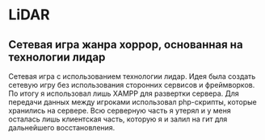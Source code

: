 LiDAR
===
Сетевая игра жанра хоррор, основанная на технологии лидар
---
Сетевая игра с использованием технологии лидар. Идея была создать сетевую игру без использования сторонних сервисов и фреймворков.
По итогу я использовал лишь XAMPP для развертки сервера. Для передачи данных между игроками использовал php-скрипты, которые хранились на сервере.
Всю серверную часть я утерял и у меня осталась лишь клиентская часть, которую я и залил на гит для дальнейшего восстановления.

<!--У меня осталось небольшое видео в плохом качестве проверки игры.[![IMAGE ALT TEXT HERE](https://img.youtube.com/vi/fEsiMz8JZoQ/0.jpg)](https://www.youtube.com/watch?v=fEsiMz8JZoQ))-->
